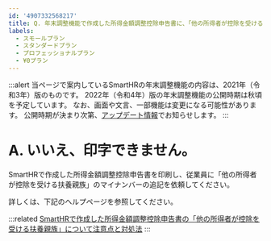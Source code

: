 ```yaml
---
id: '4907332568217'
title: Q. 年末調整機能で作成した所得金額調整控除申告書に、「他の所得者が控除を受ける扶養親族」のマイナンバーを印字できますか？
labels:
  - スモールプラン
  - スタンダードプラン
  - プロフェッショナルプラン
  - ¥0プラン
---
```

:::alert
当ページで案内しているSmartHRの年末調整機能の内容は、2021年（令和3年）版のものです。
2022年（令和4年）版の年末調整機能の公開時期は秋頃を予定しています。
なお、画面や文言、一部機能は変更になる可能性があります。
公開時期が決まり次第、[アップデート情報](https://smarthr.jp/update)でお知らせします。
:::

# A. いいえ、印字できません。

SmartHRで作成した所得金額調整控除申告書を印刷し、従業員に「他の所得者が控除を受ける扶養親族」のマイナンバーの追記を依頼してください。

詳しくは、下記のヘルプページを参照してください。

:::related
[SmartHRで作成した所得金額調整控除申告書の「他の所得者が控除を受ける扶養親族」について注意点と対処法](https://knowledge.smarthr.jp/hc/ja/articles/360055283073)
:::
